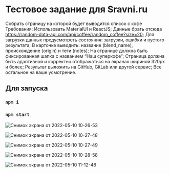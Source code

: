 # Тестовое задание для Sravni.ru

Собрать страницу на которой будет выводится список с кофе
Требования:
Использовать MaterialUI и ReactJS;
Данные брать отсюда https://random-data-api.com/api/coffee/random_coffee?size=20;
Для загрузки данных предусмотреть состояния: загрузки, ошибки и пустого результата;
В карточке выводить: название (blend_name), происхождение (origin) и теги (notes);
На странице должна быть фиксированная шапка с названием “Наш суперкофе“;
Страница должна быть адаптивной и корректно отображаться на экранах шириной 320px и более;
Результат выложить на GitHub, GitLab или другой сервис;
Все остальное на ваше усмотрение.

## Для запуска

### `npm i`
### `npm start`

![Снимок экрана от 2022-05-10 10-26-53](https://user-images.githubusercontent.com/84536856/167575321-8898c2c6-8ff7-4288-b096-9ed9ecf344db.png)

![Снимок экрана от 2022-05-10 10-27-48](https://user-images.githubusercontent.com/84536856/167575436-0f6e5a62-158d-40c6-a7df-2f2e4d0211f2.png)

![Снимок экрана от 2022-05-10 10-27-49](https://user-images.githubusercontent.com/84536856/167575568-1540e798-a3e8-43ed-a921-1d53d0d50638.png)

![Снимок экрана от 2022-05-10 10-28-58](https://user-images.githubusercontent.com/84536856/167575650-a8940557-464d-4fde-8f60-92ae8563ef1e.png)

![Снимок экрана от 2022-05-10 11-12-48](https://user-images.githubusercontent.com/84536856/167581913-58e0326f-7483-4bb2-9e65-2327773804d3.png)

